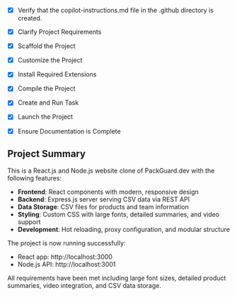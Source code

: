 <!-- Use this file to provide workspace-specific custom instructions to Copilot. For more details, visit https://code.visualstudio.com/docs/copilot/copilot-customization#_use-a-githubcopilotinstructionsmd-file -->
- [x] Verify that the copilot-instructions.md file in the .github directory is created.

- [x] Clarify Project Requirements

- [x] Scaffold the Project

- [x] Customize the Project

- [x] Install Required Extensions

- [x] Compile the Project

- [x] Create and Run Task

- [x] Launch the Project

- [x] Ensure Documentation is Complete

## Project Summary

This is a React.js and Node.js website clone of PackGuard.dev with the following features:

- **Frontend**: React components with modern, responsive design
- **Backend**: Express.js server serving CSV data via REST API
- **Data Storage**: CSV files for products and team information
- **Styling**: Custom CSS with large fonts, detailed summaries, and video support
- **Development**: Hot reloading, proxy configuration, and modular structure

The project is now running successfully:
- React app: http://localhost:3000
- Node.js API: http://localhost:3001

All requirements have been met including large font sizes, detailed product summaries, video integration, and CSV data storage.
